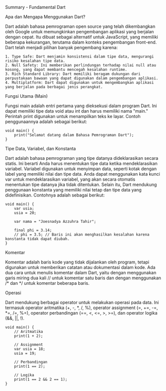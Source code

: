 Summary - Fundamental Dart

Apa dan Mengapa Menggunakan Dart?

Dart adalah bahasa pemrograman open source yang telah dikembangkan oleh Google untuk memungkinkan pengembangan aplikasi yang berjalan dengan cepat. Itu dibuat sebagai alternatif untuk JavaScript, yang memiliki beberapa kekurangan, terutama dalam konteks pengembangan front-end. Dart telah menjadi pilihan banyak pengembang karena:

    1. Type Safe: Dart menjamin konsistensi dalam tipe data, mengurangi risiko kesalahan tipe data.
    2. Null Safety: Ini memberikan perlindungan terhadap nilai null atau kosong, yang dapat membantu mencegah kesalahan runtime.
    3. Rich Standard Library: Dart memiliki beragam dukungan dari perpustakaan bawaan yang dapat digunakan dalam pengembangan aplikasi.
    4. Multiplatform: Dart dapat digunakan untuk mengembangkan aplikasi yang berjalan pada berbagai jenis perangkat.

Fungsi Utama (Main)

Fungsi main adalah entri pertama yang dieksekusi dalam program Dart. Ini dapat memiliki tipe data void atau int dan harus memiliki nama "main." Perintah print digunakan untuk menampilkan teks ke layar. Contoh penggunaannya adalah sebagai berikut:

    void main() {
        print("Selamat datang dalam Bahasa Pemrograman Dart");
    }

Tipe Data, Variabel, dan Konstanta

Dart adalah bahasa pemrograman yang tipe datanya dideklarasikan secara statis. Ini berarti Anda harus menentukan tipe data ketika mendeklarasikan variabel. Variabel digunakan untuk menyimpan data, seperti kotak dengan label yang memiliki nilai dan tipe data. Anda dapat menggunakan kata kunci var untuk mendeklarasikan variabel, yang akan secara otomatis menentukan tipe datanya jika tidak ditentukan. Selain itu, Dart mendukung penggunaan konstanta yang memiliki nilai tetap dan tipe data yang didefinisikan. Contohnya adalah sebagai berikut:

    void main() {
        var usia;
        usia = 20;

        var nama = "Joesnadya Azzuhra Tahir";

        final phi = 3.14;
        // phi = 3.5; // Baris ini akan menghasilkan kesalahan karena konstanta tidak dapat diubah.
    }

Komentar

Komentar adalah baris kode yang tidak dijalankan oleh program, tetapi digunakan untuk memberikan catatan atau dokumentasi dalam kode. Ada dua cara untuk menulis komentar dalam Dart, yaitu dengan menggunakan garis miring dua kali // untuk komentar satu baris dan dengan menggunakan /* dan */ untuk komentar beberapa baris.

Operasi

Dart mendukung berbagai operator untuk melakukan operasi pada data. Ini termasuk operator aritmatika (+, -, *, /, %), operator assignment (=, +=, -=, *=, /=, %=), operator perbandingan (==, <, <=, >, >=), dan operator logika (&&, ||, !).

    void main() {
        // Aritmatika
        print(1 + 2);

        // Assignment
        var usia = 18;
        usia = 19;

        // Perbandingan
        print(1 == 2);

        // Logika
        print(1 == 2 && 2 == 1);
    }
